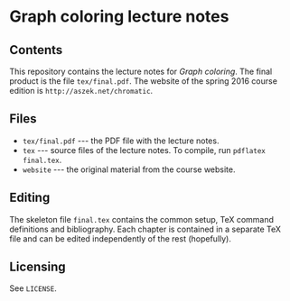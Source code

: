 Graph coloring lecture notes
============================

Contents
--------

This repository contains the lecture notes for *Graph coloring*. The final product is the file ``tex/final.pdf``. The website of the spring 2016 course edition is ``http://aszek.net/chromatic``.


Files
------

* ``tex/final.pdf`` --- the PDF file with the lecture notes.
* ``tex`` --- source files of the lecture notes. To compile, run ``pdflatex final.tex``.
* ``website`` --- the original material from the course website.


Editing
-------

The skeleton file ``final.tex`` contains the common setup, TeX command definitions and bibliography. Each chapter is contained in a separate TeX file and can be edited independently of the rest (hopefully).


Licensing
---------

See ``LICENSE``.